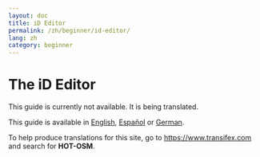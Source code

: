 ```yaml
---
layout: doc
title: iD Editor
permalink: /zh/beginner/id-editor/
lang: zh
category: beginner
---
```


The iD Editor
=============

This guide is currently not available. It is being translated.  

This guide is available in [English](/en/beginner/id-editor/), [Español](/es/beginner/id-editor/) or [German](/de/beginner/id-editor/).  


To help produce translations for this site, go to <https://www.transifex.com> and search for **HOT-OSM**.
